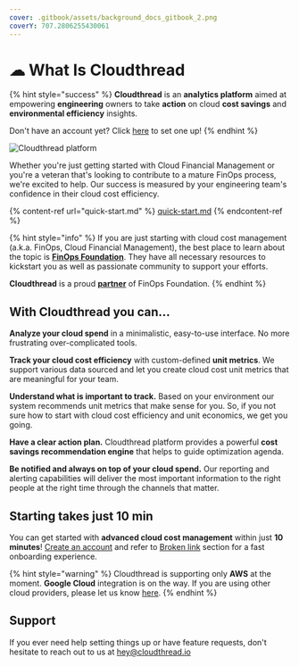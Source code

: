 ```yaml
---
cover: .gitbook/assets/background_docs_gitbook_2.png
coverY: 707.2806255430061
---
```


# ☁ What Is Cloudthread

{% hint style="success" %}
**Cloudthread** is an **analytics platform** aimed at empowering **engineering** owners to take **action** on cloud **cost savings** and **environmental efficiency** insights.

Don't have an account yet? Click [here](https://app.core.cloudthread.io/sign-up) to set one up!
{% endhint %}

![Cloudthread platform](<.gitbook/assets/what-is-cloudthread\_\_cloudthread\_platform\_overview (2).png>)

Whether you're just getting started with Cloud Financial Management or you're a veteran that's looking to contribute to a mature FinOps process, we're excited to help. Our success is measured by your engineering team's confidence in their cloud cost efficiency.

{% content-ref url="quick-start.md" %}
[quick-start.md](quick-start.md)
{% endcontent-ref %}

{% hint style="info" %}
If you are just starting with cloud cost management (a.k.a. FinOps, Cloud Financial Management), the best place to learn about the topic is [**FinOps Foundation**](https://www.finops.org). They have all necessary resources to kickstart you as well as passionate community to support your efforts.

**Cloudthread** is a proud [**partner**](https://www.finops.org/tools-services/cloudthread/) of FinOps Foundation.
{% endhint %}

## With Cloudthread you can...

**Analyze your cloud spend** in a minimalistic, easy-to-use interface. No more frustrating over-complicated tools.

**Track your cloud cost efficiency** with custom-defined **unit metrics**. We support various data sourced and let you create cloud cost unit metrics that are meaningful for your team.

**Understand what is important to track.** Based on your environment our system recommends unit metrics that make sense for you. So, if you not sure how to start with cloud cost efficiency and unit economics, we get you going.

**Have a clear action plan.** Cloudthread platform provides a powerful **cost savings recommendation engine** that helps to guide optimization agenda.

**Be notified and always on top of your cloud spend.** Our reporting and alerting capabilities will deliver the most important information to the right people at the right time through the channels that matter.

## Starting takes just 10 min

You can get started with **advanced cloud cost management** within just **10 minutes**! [Create an account](https://app.core.cloudthread.io/sign-up) and refer to [Broken link](broken-reference "mention") section for a fast onboarding experience.

{% hint style="warning" %}
Cloudthread is supporting only **AWS** at the moment. **Google Cloud** integration is on the way. If you are using other cloud providers, please let us know [here](https://www.cloudthread.io/contact-us).
{% endhint %}

## Support

If you ever need help setting things up or have feature requests, don't hesitate to reach out to us at [hey@cloudthread.io](mailto:hey@cloudthread.io)
